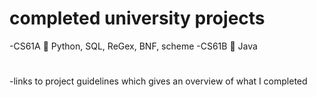 # completed university projects

-CS61A :pencil: Python, SQL, ReGex, BNF, scheme
-CS61B :pencil: Java
#
-links to project guidelines which gives an overview of what I completed
